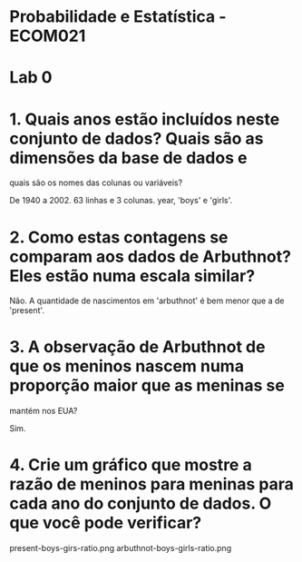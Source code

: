 # Probabilidade e Estatística - ECOM021

# Lab 0

# 1. Quais anos estão incluídos neste conjunto de dados? Quais são as dimensões da base de dados e
quais são os nomes das colunas ou variáveis?

De 1940 a 2002. 63 linhas e 3 colunas. year, 'boys' e 'girls'.

# 2. Como estas contagens se comparam aos dados de Arbuthnot? Eles estão numa escala similar?

Não. A quantidade de nascimentos em 'arbuthnot' é bem menor que a de 'present'.

# 3. A observação de Arbuthnot de que os meninos nascem numa proporção maior que as meninas se
mantém nos EUA?

Sim.

# 4. Crie um gráfico que mostre a razão de meninos para meninas para cada ano do conjunto de dados. O que você pode verificar?

present-boys-girs-ratio.png
arbuthnot-boys-girls-ratio.png


